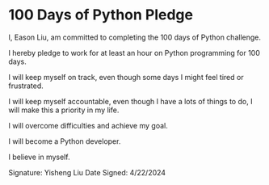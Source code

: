 # 100 Days of Python Pledge 

I, Eason Liu, am committed to completing the 100 days of Python challenge. 

I hereby pledge to work for at least an hour on Python programming for 100 days. 

I will keep myself on track, even though some days I might feel tired or frustrated. 

I will keep myself accountable, even though I have a lots of things to do, I will make this a priority in my life.

I will overcome difficulties and achieve my goal. 

I will become a Python developer. 

I believe in myself.

Signature: Yisheng Liu
Date Signed: 4/22/2024



